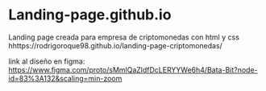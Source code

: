 # Landing-page.github.io
Landing page creada para empresa de criptomonedas con html y css
hhttps://rodrigoroque98.github.io/landing-page-criptomonedas/

link al diseño en figma: https://www.figma.com/proto/sMmlQaZldfDcLERYYWe6h4/Bata-Bit?node-id=83%3A132&scaling=min-zoom
